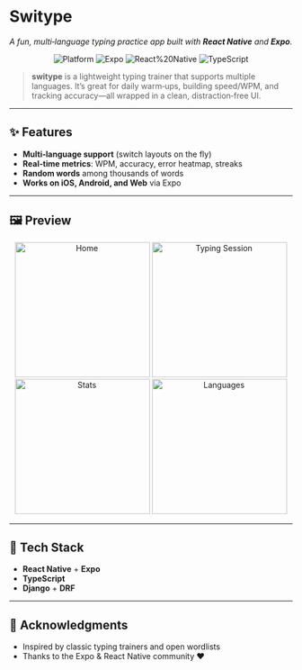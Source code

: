 # Switype

*A fun, multi‑language typing practice app built with **React Native** and **Expo**.*

<div align="center">

![Platform](https://img.shields.io/badge/platform-iOS%20|%20Android%20|%20Web-4B5563)
![Expo](https://img.shields.io/badge/Expo-51.0+-000?logo=expo)
![React%20Native](https://img.shields.io/badge/React%20Native-0.75+-61DAFB?logo=react)
![TypeScript](https://img.shields.io/badge/TypeScript-5+-3178C6?logo=typescript)

</div>

> **switype** is a lightweight typing trainer that supports multiple languages. It’s great for daily warm‑ups, building speed/WPM, and tracking accuracy—all wrapped in a clean, distraction‑free UI.

---

## ✨ Features

* **Multi‑language support** (switch layouts on the fly)
* **Real‑time metrics**: WPM, accuracy, error heatmap, streaks
* **Random words** among thousands of words
* **Works on iOS, Android, and Web** via Expo

---

## 🖼️ Preview

<p align="center">
  <img src="assets/preview/home.png" alt="Home" width="240"/>
  <img src="assets/preview/settings.png" alt="Typing Session" width="240"/>
  <img src="assets/preview/main1.png" alt="Stats" width="240"/>
  <img src="assets/preview/gameover.png" alt="Languages" width="240"/>
</p>

---

## 🧰 Tech Stack

* **React Native** + **Expo**
* **TypeScript**
* **Django** + **DRF**

---

## 🙌 Acknowledgments

* Inspired by classic typing trainers and open wordlists
* Thanks to the Expo & React Native community ❤️
